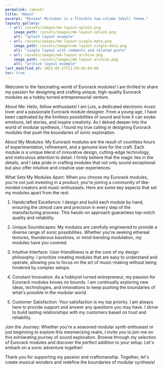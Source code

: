 ```yaml
---
permalink: /about/
title: "About"
excerpt: "Minimal Mistakes is a flexible two-column Jekyll theme."
layouts_gallery:
  - url: /assets/images/mm-layout-splash.png
    image_path: /assets/images/mm-layout-splash.png
    alt: "splash layout example"
  - url: /assets/images/mm-layout-single-meta.png
    image_path: /assets/images/mm-layout-single-meta.png
    alt: "single layout with comments and related posts"
  - url: /assets/images/mm-layout-archive.png
    image_path: /assets/images/mm-layout-archive.png
    alt: "archive layout example"
last_modified_at: 2022-05-27T11:59:26-04:00
toc: true
---
```


Welcome to the fascinating world of Eurorack modules! I am thrilled to share my passion for designing and crafting unique, high-quality Eurorack modules as a hobby turned entrepreneurial venture. 

About Me:
Hello, fellow enthusiasts! I am Luis, a dedicated electronic music lover and a passionate Eurorack module designer. From a young age, I have been captivated by the limitless possibilities of sound and how it can evoke emotions, tell stories, and inspire creativity. As I delved deeper into the world of modular synthesis, I found my true calling in designing Eurorack modules that push the boundaries of sonic exploration.

About My Modules:
My Eurorack modules are the result of countless hours of experimentation, refinement, and a genuine love for the craft. Each module is a unique blend of innovative design, cutting-edge technology, and meticulous attention to detail. I firmly believe that the magic lies in the details, and I take pride in crafting modules that not only sound exceptional but also offer intuitive and creative user experiences.

What Sets My Modules Apart:
When you choose my Eurorack modules, you're not just investing in a product; you're joining a community of like-minded creators and music enthusiasts. Here are some key aspects that set my modules apart from the rest:

1. Handcrafted Excellence: I design and build each module by hand, ensuring the utmost care and precision in every step of the manufacturing process. This hands-on approach guarantees top-notch quality and reliability.

2. Unique Soundscapes: My modules are carefully engineered to provide a diverse range of sonic possibilities. Whether you're seeking ethereal textures, thunderous basslines, or mind-bending modulation, my modules have you covered.

3. Intuitive Interface: User-friendliness is at the core of my design philosophy. I prioritize creating modules that are easy to understand and operate, allowing you to focus on the art of music-making without being hindered by complex setups.

4. Constant Innovation: As a hobbyist turned entrepreneur, my passion for Eurorack modules knows no bounds. I am continually exploring new ideas, technologies, and innovations to keep pushing the boundaries of what's possible in the modular world.

5. Customer Satisfaction: Your satisfaction is my top priority. I am always here to provide support and answer any questions you may have. I strive to build lasting relationships with my customers based on trust and reliability.

Join the Journey:
Whether you're a seasoned modular synth enthusiast or just beginning to explore this mesmerizing realm, I invite you to join me on this exhilarating journey of sound exploration. Browse through my selection of Eurorack modules and discover the perfect addition to your setup. Let's embark on a sonic adventure together!

Thank you for supporting my passion and craftsmanship. Together, let's create musical wonders and redefine the boundaries of modular synthesis!

